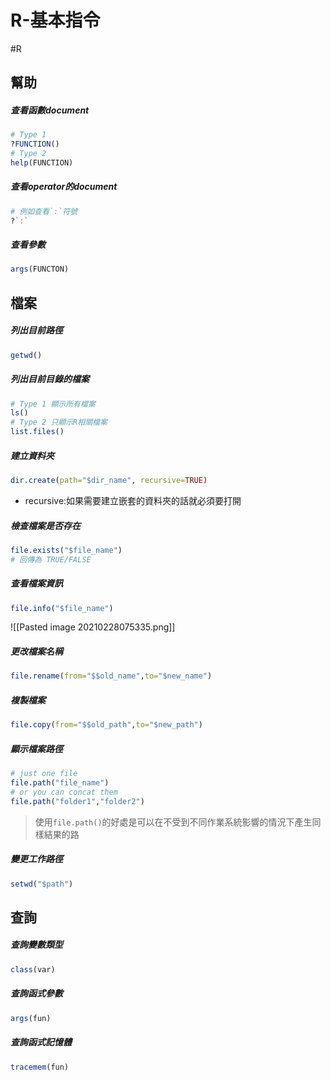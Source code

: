 # R-基本指令
#R 


## 幫助


##### 查看函數document
```R
# Type 1 
?FUNCTION()
# Type 2
help(FUNCTION)
```

##### 查看operator的document
```R
# 例如查看`:`符號
?`:`
```


##### 查看參數
```R
args(FUNCTON)
```



## 檔案

##### 列出目前路徑
```R
getwd()
```

##### 列出目前目錄的檔案
```R
# Type 1 顯示所有檔案
ls()
# Type 2 只顯示R相關檔案
list.files() 
```

##### 建立資料夾
```R
dir.create(path="$dir_name", recursive=TRUE)
```
+ recursive:如果需要建立嵌套的資料夾的話就必須要打開

##### 檢查檔案是否存在
```R
file.exists("$file_name")
# 回傳為 TRUE/FALSE
```

##### 查看檔案資訊
```R
file.info("$file_name")
```

![[Pasted image 20210228075335.png]]


##### 更改檔案名稱
```R
file.rename(from="$$old_name",to="$new_name")
```


##### 複製檔案
```R
file.copy(from="$$old_path",to="$new_path")
```


##### 顯示檔案路徑
```R
# just one file
file.path("file_name")
# or you can concat them 
file.path("folder1","folder2")
```
> 使用`file.path()`的好處是可以在不受到不同作業系統影響的情況下產生同樣結果的路

##### 變更工作路徑
```R
setwd("$path")
```



## 查詢

##### 查詢變數類型
```R
class(var)
```

##### 查詢函式參數
```R
args(fun)
```



##### 查詢函式記憶體
```R
tracemem(fun)
```